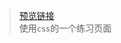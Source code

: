 > [预览链接](https://bilibili-niang.github.io/ExerciseExample/css轮播图页面练习/index.html)  
> 使用`css`的一个练习页面

